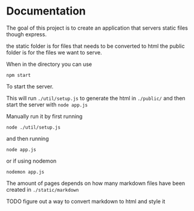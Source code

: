 # Documentation

The goal of this project is to create an application that servers static files though express.


the static folder is for files that needs to be converted to html
the public folder is for the files we want to serve.

When in the directory you can use
```
npm start
```
To start the server.

This will run ```./util/setup.js``` to generate the html in ```./public/```
and then start the server with ```node app.js```

Manually run it by first running
```
node ./util/setup.js
```
and then running
```
node app.js
```
or if using nodemon
```
nodemon app.js
```

The amount of pages depends on how many markdown files have been created in
```./static/markdown```

TODO figure out a way to convert markdown to html and style it